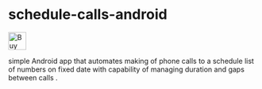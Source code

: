 # schedule-calls-android

<a href='https://ko-fi.com/A811KFP' target='_blank'><img height='36' style='border:0px;height:36px;' src='https://az743702.vo.msecnd.net/cdn/kofi3.png?v=0' border='0' alt='Buy Me a Coffee at ko-fi.com' /></a>

simple Android app that automates making of phone calls to a schedule list of numbers on fixed date with capability of managing duration and gaps between calls .
